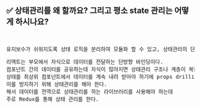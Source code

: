 ## ✅ 상태관리를 왜 할까요? 그리고 평소 state 관리는 어떻게 하시나요?
<br>

<div markdown="1">

<pre>유지보수가 쉬워지도록 상태 로직을 분리하여 모듈화 할 수 있고, 상태관리의 단계를 간결하게 해준다. </pre>
<pre>리액트는 부모에서 자식으로 데이터를 전달하는 단방향 바인딩이다. 
컴포넌트 간의 데이터를 공유하는데 자식이 많아지면 상태관리 구조나 계층이 복잡해지고
상태를 최상위 컴포넌트에서 데이터를 계속 내려 받아야 하기에 props drilling 발생한다.
이를 방지하기 위해 상태관리를 해야 한다. 
해서 데이터를 전역으로 상태관리를 하는 라이브러리를 사용해야 하는데 
주로 Redux를 통해 상태 관리를 한다.</pre>
</div>

<br />
